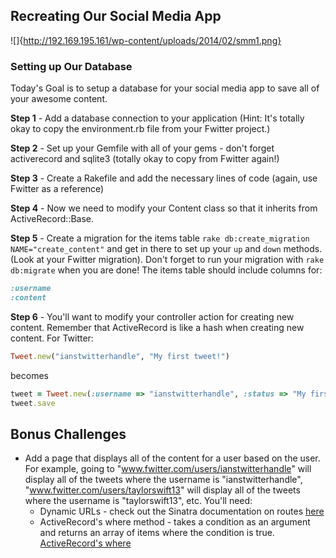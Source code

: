 ## Recreating Our Social Media App

![]{http://192.169.195.161/wp-content/uploads/2014/02/smm1.png}

### Setting up Our Database

Today's Goal is to setup a database for your social media app to save all of your awesome content. 

**Step 1** - Add a database connection to your application (Hint: It's totally okay to copy the environment.rb file from your Fwitter project.)

**Step 2** - Set up your Gemfile with all of your gems - don't forget activerecord and sqlite3 (totally okay to copy from Fwitter again!)

**Step 3** - Create a Rakefile and add the necessary lines of code (again, use Fwitter as a reference)

**Step 4** - Now we need to modify your Content class so that it inherits from ActiveRecord::Base. 

**Step 5** - Create a migration for the items table `rake db:create_migration NAME="create_content"` and get in there to set up your `up` and `down` methods. (Look at your Fwitter migration). Don't forget to run your migration with `rake db:migrate` when you are done! The items table should include columns for:

```ruby
:username
:content
```

**Step 6** -  You'll want to modify your controller action for creating new content. Remember that ActiveRecord is like a hash when creating new content. For Twitter: 

```ruby
Tweet.new("ianstwitterhandle", "My first tweet!")
```
becomes

```ruby
tweet = Tweet.new(:username => "ianstwitterhandle", :status => "My first tweet!")
tweet.save
```

## Bonus Challenges
+ Add a page that displays all of the content for a user based on the user. For example, going to "www.fwitter.com/users/ianstwitterhandle" will display all of the tweets where the username is "ianstwitterhandle", "www.fwitter.com/users/taylorswift13" will display all of the tweets where the username is "taylorswift13", etc. You'll need: 
  * Dynamic URLs - check out the Sinatra documentation on routes [here](http://www.sinatrarb.com/intro.html#Routes)
  * ActiveRecord's where method - takes a condition as an argument and returns an array of items where the condition is true. [ActiveRecord's where](http://api.rubyonrails.org/classes/ActiveRecord/QueryMethods.html#method-i-where)
